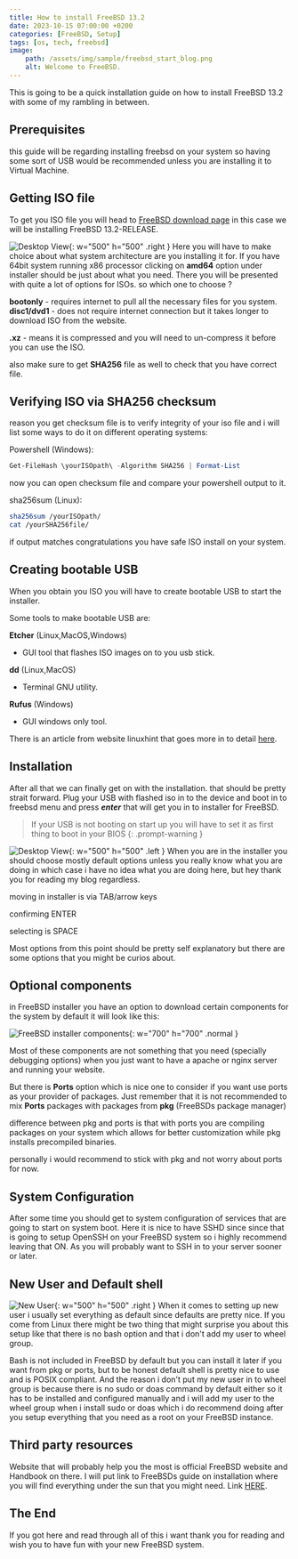 ```yaml
---
title: How to install FreeBSD 13.2
date: 2023-10-15 07:00:00 +0200
categories: [FreeBSD, Setup]
tags: [os, tech, freebsd]
image:
    path: /assets/img/sample/freebsd_start_blog.png
    alt: Welcome to FreeBSD.
---
```


This is going to be a quick installation guide on how to install FreeBSD 13.2 with some of my rambling in between.

## Prerequisites

this guide will be regarding installing freebsd on your system so having some sort of USB would be recommended unless you are installing it to Virtual Machine.

## Getting ISO file

To get you ISO file you will head to [FreeBSD download page](https://www.freebsd.org/where/) in this case we will be installing FreeBSD 13.2-RELEASE.

![Desktop View](/assets/img/sample/freebsd_download.png){: w="500" h="500" .right }
Here you will have to make choice about what system architecture are you installing it for.
If you have 64bit system running x86 processor clicking on **amd64** option under installer should be just about what you need.
There you will be presented with quite a lot of options for ISOs. so which one to choose ?

**bootonly** - requires internet to pull all the necessary files for you system.
**disc1/dvd1** - does not require internet connection but it takes longer to download ISO from the website. 

**.xz** - means it is compressed and you will need to un-compress it before you can use the ISO.

also make sure to get **SHA256** file as well to check that you have correct file.

## Verifying ISO via SHA256 checksum

reason you get checksum file is to verify integrity of your iso file
and i will list some ways to do it on different operating systems: 

Powershell (Windows):

```powershell
Get-FileHash \yourISOpath\ -Algorithm SHA256 | Format-List
```
now you can open checksum file and compare your powershell output to it.

sha256sum (Linux):

```sh
sha256sum /yourISOpath/
cat /yourSHA256file/
```
if output matches congratulations you have safe ISO install on your system.

## Creating bootable USB

When you obtain you ISO you will have to create bootable USB to start the installer.

Some tools to make bootable USB are:

**Etcher** (Linux,MacOS,Windows)

- GUI tool that flashes ISO images on to you usb stick.

**dd** (Linux,MacOS)

- Terminal GNU utility.

**Rufus** (Windows)

- GUI windows only tool.

There is an article from website linuxhint that goes more in to detail [here](https://linuxhint.com/create_bootable_linux_usb_flash_drive/).

## Installation

After all that we can finally get on with the installation. that should be pretty strait forward.
Plug your USB with flashed iso in to the device and boot in to freebsd menu and press ***enter*** that will get you in to installer for FreeBSD.

> If your USB is not booting on start up you will have to set it as first thing to boot in your BIOS
{: .prompt-warning }

![Desktop View](/assets/img/sample/freebsd_install_blog1.png){: w="500" h="500" .left }
When you are in the installer you should choose mostly default options unless you really know what you are doing in which case i have no idea what you are doing here, but hey thank you for reading my blog regardless.

moving in installer is via TAB/arrow keys

confirming ENTER

selecting is SPACE

Most options from this point should be pretty self explanatory but there are some options that you might be curios about.

## Optional components

in FreeBSD installer you have an option to download certain components for the system by default it will look like this:

![FreeBSD installer components](/assets/img/sample/freebsd_install_blog2.png){: w="700" h="700" .normal }

Most of these components are not something that you need (specially debugging options) when you just want to have a apache or nginx server and running your website.

But there is **Ports** option which is nice one to consider if you want use ports as your provider of packages.
Just remember that it is not recommended to mix **Ports** packages with packages from **pkg** (FreeBSDs package manager)

difference between pkg and ports is that with ports you are compiling packages on your system which allows for better customization while pkg installs precompiled binaries.

personally i would recommend to stick with pkg and not worry about ports for now.

## System Configuration

After some time you should get to system configuration of services that are going to start on system boot. Here it is nice to have SSHD since since that is going to setup OpenSSH on your FreeBSD system so i highly recommend leaving that ON. As you will probably want to SSH in to your server sooner or later.

## New User and Default shell

![New User](/assets/img/sample/freebsd_install_blog3.png){: w="500" h="500" .right }
When it comes to setting up new user i usually set everything as default since defaults are pretty nice. If you come from Linux there might be two thing that might surprise you about this setup like that there is no bash option and that i don't add my user to wheel group.

Bash is not included in FreeBSD by default but you can install it later if you want from pkg or ports, but to be honest default shell is pretty nice to use and is POSIX compliant. And the reason i don't put my new user in to wheel group is because there is no sudo or doas command by default either so it has to be installed and configured manually and i will add my user to the wheel group when i install sudo or doas which i do recommend doing after you setup everything that you need as a root on your FreeBSD instance.

## Third party resources

Website that will probably help you the most is official FreeBSD website and Handbook on there. I will put link to FreeBSDs guide on installation where you will find everything under the sun that you might need. Link [HERE](https://docs.freebsd.org/en/books/handbook/bsdinstall/).

## The End

If you got here and read through all of this i want thank you for reading and wish you to have fun with your new FreeBSD system.